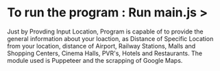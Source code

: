# To run the program : Run main.js > 

Just by Provding Input Location, Program is capable of to provide the general information about your loaction, as Distance of Specific Location from your location, distance of Airport, Railway Stations, Malls and Shopping Centers, Cinema Halls, PVR's,  Hotels and Restaurants.
The module used is Puppeteer and the scrapping of Google Maps.
